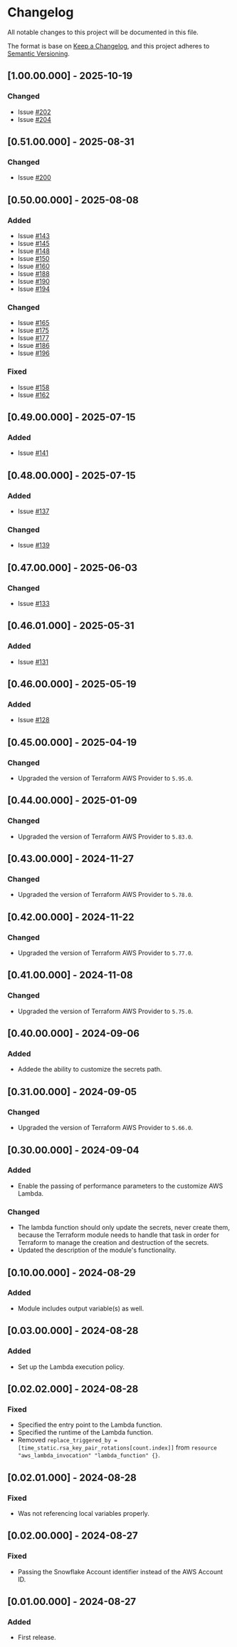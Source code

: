 # Changelog
All notable changes to this project will be documented in this file.

The format is base on [Keep a Changelog](https://keepachangelog.com/en/1.1.0/), and this project adheres to [Semantic Versioning](https://semver.org/spec/v2.0.0.html).

## [1.00.00.000] - 2025-10-19
### Changed
- Issue [#202](https://github.com/j3-signalroom/iac-snowflake-service_user-rsa_key_pairs_rotation-tf_module/issues/202)
- Issue [#204](https://github.com/j3-signalroom/iac-snowflake-service_user-rsa_key_pairs_rotation-tf_module/issues/204)

## [0.51.00.000] - 2025-08-31
### Changed
- Issue [#200](https://github.com/j3-signalroom/iac-snowflake-service_user-rsa_key_pairs_rotation-tf_module/issues/200)

## [0.50.00.000] - 2025-08-08
### Added
- Issue [#143](https://github.com/j3-signalroom/iac-snowflake-service_user-rsa_key_pairs_rotation-tf_module/issues/143)
- Issue [#145](https://github.com/j3-signalroom/iac-snowflake-service_user-rsa_key_pairs_rotation-tf_module/issues/145)
- Issue [#148](https://github.com/j3-signalroom/iac-snowflake-service_user-rsa_key_pairs_rotation-tf_module/issues/148)
- Issue [#150](https://github.com/j3-signalroom/iac-snowflake-service_user-rsa_key_pairs_rotation-tf_module/issues/150)
- Issue [#160](https://github.com/j3-signalroom/iac-snowflake-service_user-rsa_key_pairs_rotation-tf_module/issues/160)
- Issue [#188](https://github.com/j3-signalroom/iac-snowflake-service_user-rsa_key_pairs_rotation-tf_module/issues/188)
- Issue [#190](https://github.com/j3-signalroom/iac-snowflake-service_user-rsa_key_pairs_rotation-tf_module/issues/190)
- Issue [#194](https://github.com/j3-signalroom/iac-snowflake-service_user-rsa_key_pairs_rotation-tf_module/issues/194)

### Changed 
- Issue [#165](https://github.com/j3-signalroom/iac-snowflake-service_user-rsa_key_pairs_rotation-tf_module/issues/165)
- Issue [#175](https://github.com/j3-signalroom/iac-snowflake-service_user-rsa_key_pairs_rotation-tf_module/issues/175)
- Issue [#177](https://github.com/j3-signalroom/iac-snowflake-service_user-rsa_key_pairs_rotation-tf_module/issues/177)
- Issue [#186](https://github.com/j3-signalroom/iac-snowflake-service_user-rsa_key_pairs_rotation-tf_module/issues/186)
- Issue [#196](https://github.com/j3-signalroom/iac-snowflake-service_user-rsa_key_pairs_rotation-tf_module/issues/196)

### Fixed 
- Issue [#158](https://github.com/j3-signalroom/iac-snowflake-service_user-rsa_key_pairs_rotation-tf_module/issues/158)
- Issue [#162](https://github.com/j3-signalroom/iac-snowflake-service_user-rsa_key_pairs_rotation-tf_module/issues/162)

## [0.49.00.000] - 2025-07-15
### Added
- Issue [#141](https://github.com/j3-signalroom/iac-snowflake-service_user-rsa_key_pairs_rotation-tf_module/issues/141)

## [0.48.00.000] - 2025-07-15
### Added
- Issue [#137](https://github.com/j3-signalroom/iac-snowflake-service_user-rsa_key_pairs_rotation-tf_module/issues/137)

### Changed
- Issue [#139](https://github.com/j3-signalroom/iac-snowflake-service_user-rsa_key_pairs_rotation-tf_module/issues/139)

## [0.47.00.000] - 2025-06-03
### Changed
- Issue [#133](https://github.com/j3-signalroom/iac-snowflake-service_user-rsa_key_pairs_rotation-tf_module/issues/133)

## [0.46.01.000] - 2025-05-31
### Added
- Issue [#131](https://github.com/j3-signalroom/iac-snowflake-service_user-rsa_key_pairs_rotation-tf_module/issues/131)

## [0.46.00.000] - 2025-05-19
### Added
- Issue [#128](https://github.com/j3-signalroom/iac-snowflake-service_user-rsa_key_pairs_rotation-tf_module/issues/128)

## [0.45.00.000] - 2025-04-19
### Changed
- Upgraded the version of Terraform AWS Provider to `5.95.0`.

## [0.44.00.000] - 2025-01-09
### Changed
- Upgraded the version of Terraform AWS Provider to `5.83.0`.

## [0.43.00.000] - 2024-11-27
### Changed
- Upgraded the version of Terraform AWS Provider to `5.78.0`.

## [0.42.00.000] - 2024-11-22
### Changed
- Upgraded the version of Terraform AWS Provider to `5.77.0`.

## [0.41.00.000] - 2024-11-08
### Changed
- Upgraded the version of Terraform AWS Provider to `5.75.0`.

## [0.40.00.000] - 2024-09-06
### Added
- Addede the ability to customize the secrets path.

## [0.31.00.000] - 2024-09-05
### Changed
- Upgraded the version of Terraform AWS Provider to `5.66.0`.

## [0.30.00.000] - 2024-09-04
### Added
- Enable the passing of performance parameters to the customize AWS Lambda.

### Changed
- The lambda function should only update the secrets, never create them, because the Terraform module needs to handle that task in order for Terraform to manage the creation and destruction of the secrets.
- Updated the description of the module's functionality.

## [0.10.00.000] - 2024-08-29
### Added
- Module includes output variable(s) as well.

## [0.03.00.000] - 2024-08-28
### Added
- Set up the Lambda execution policy.

## [0.02.02.000] - 2024-08-28
### Fixed
- Specified the entry point to the Lambda function.
- Specified the runtime of the Lambda function.
- Removed `replace_triggered_by = [time_static.rsa_key_pair_rotations[count.index]]` from `resource "aws_lambda_invocation" "lambda_function" {}`.

## [0.02.01.000] - 2024-08-28
### Fixed
- Was not referencing local variables properly.

## [0.02.00.000] - 2024-08-27
### Fixed
- Passing the Snowflake Account identifier instead of the AWS Account ID.

## [0.01.00.000] - 2024-08-27
### Added
- First release.